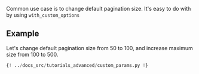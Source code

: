 Common use case is to change default pagination size. It's easy to do with by using `with_custom_options`

## Example

Let's change default pagination size from 50 to 100, and increase maximum size from 100 to 500.

```py hl_lines="8-10"
{! ../docs_src/tutorials_advanced/custom_params.py !}
```